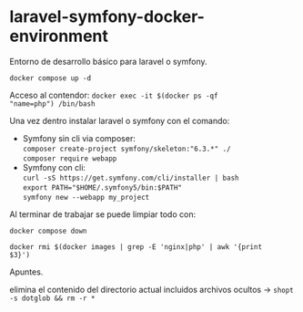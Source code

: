 # laravel-symfony-docker-environment
Entorno de desarrollo básico para laravel o symfony.

<code>docker compose up -d</code>

Acceso al contendor:
<code>docker exec -it $(docker ps -qf "name=php") /bin/bash</code>

Una vez dentro instalar laravel o symfony con el comando:
<ul>
    <li>Symfony sin cli via composer:<br /> 
    <code>composer create-project symfony/skeleton:"6.3.*" ./</code><br />
    <code>composer require webapp</code></li>
    <li>Symfony con cli:<br />
    <code>curl -sS https://get.symfony.com/cli/installer | bash</code><br />
    <code>export PATH="$HOME/.symfony5/bin:$PATH"</code><br />
    <code>symfony new --webapp my_project</code></li>
</ul>




Al terminar de trabajar se puede limpiar todo con:

<code>docker compose down</code>

<code>docker rmi $(docker images | grep -E 'nginx|php' | awk '{print $3}')
</code>



Apuntes.

elimina el contenido del directorio actual incluidos archivos ocultos -> <code>shopt -s dotglob && rm -r *</code>




